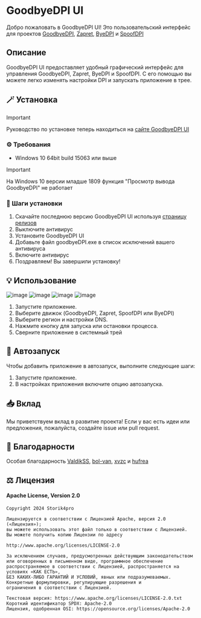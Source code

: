 # GoodbyeDPI UI

Добро пожаловать в GoodbyeDPI UI! Это пользовательский интерфейс для проектов [GoodbyeDPI](https://github.com/ValdikSS/GoodbyeDPI), [Zapret](https://github.com/bol-van/zapret), [ByeDPI](https://github.com/hufrea/byedpi) и [SpoofDPI](https://github.com/xvzc/SpoofDPI)

## Описание

GoodbyeDPI UI предоставляет удобный графический интерфейс для управления GoodbyeDPI, Zapret, ByeDPI и SpoofDPI. С его помощью вы можете легко изменять настройки DPI и запускать приложение в трее.

## 🪄 Установка

> [!IMPORTANT]
> Руководство по установке теперь находиться на [сайте GoodbyeDPI UI](https://storik4pro.github.io/)

### ⚙️ Требования

- Windows 10 64bit build 15063 или выше

>[!IMPORTANT]
>На Windows 10 версии младше 1809 функция "Просмотр вывода GoodbyeDPI" не работает 

### 📍 Шаги установки

1. Скачайте последнюю версию GoodbyeDPI UI используя [страницу релизов](https://github.com/Storik4pro/GoodbyeDPI-UI/releases)
2. Выключите антивирус
3. Установите GoodbyeDPI UI
4. Добавьте файл goodbyeDPI.exe в список исключений вашего антивируса
5. Включите антивирус
6. Поздравляем! Вы завершили установку!

## 💡 Использование
![image](https://github.com/user-attachments/assets/3145f2a0-22fd-4b5b-a00e-b54901d2870a)
![image](https://github.com/user-attachments/assets/fb73530d-b20c-4221-88da-595cfc6a6f3f)
![image](https://github.com/user-attachments/assets/5d7905d7-6e18-4c1f-8e26-4808da1b5e05)
![image](https://github.com/user-attachments/assets/e4f243c2-a42c-4f2a-899f-4e1a954aab6a)



1. Запустите приложение.
2. Выберите движок (GoodbyeDPI, Zapret, SpoofDPI или ByeDPI)
3. Выберите регион и настройки DNS.
4. Нажмите кнопку для запуска или остановки процесса.
5. Сверните приложение в системный трей

## 🚀 Автозапуск

Чтобы добавить приложение в автозапуск, выполните следующие шаги:

1. Запустите приложение.
2. В настройках приложения включите опцию автозапуска.

## 📥 Вклад

Мы приветствуем вклад в развитие проекта! Если у вас есть идеи или предложения, пожалуйста, создайте issue или pull request.

## 💖 Благодарности

Особая благодарность [ValdikSS](https://github.com/ValdikSS), [bol-van](https://github.com/bol-van/), [xvzc](https://github.com/xvzc) и [hufrea](https://github.com/hufrea/)

## ⚖️ Лицензия

#### Apache License, Version 2.0
```
Copyright 2024 Storik4pro

Лицензируется в соответствии с Лицензией Apache, версия 2.0 («Лицензия»);
вы можете использовать этот файл только в соответствии с Лицензией.
Вы можете получить копию Лицензии по адресу

http://www.apache.org/licenses/LICENSE-2.0

За исключением случаев, предусмотренных действующим законодательством или оговоренных в письменном виде, программное обеспечение
распространяемое в соответствии с Лицензией, распространяется на условиях «КАК ЕСТЬ»,
БЕЗ КАКИХ-ЛИБО ГАРАНТИЙ И УСЛОВИЙ, явных или подразумеваемых.
Конкретные формулировки, регулирующие разрешения и
ограничения в соответствии с Лицензией.

Текстовая версия: https://www.apache.org/licenses/LICENSE-2.0.txt
Короткий идентификатор SPDX: Apache-2.0
Лицензия, одобренная OSI: https://opensource.org/licenses/Apache-2.0
```
